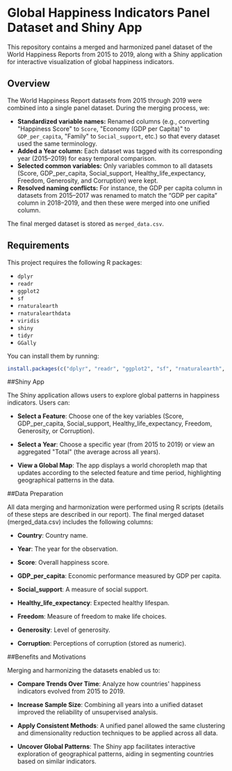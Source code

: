 # Global Happiness Indicators Panel Dataset and Shiny App

This repository contains a merged and harmonized panel dataset of the World Happiness Reports from 2015 to 2019, along with a Shiny application for interactive visualization of global happiness indicators.

## Overview

The World Happiness Report datasets from 2015 through 2019 were combined into a single panel dataset. During the merging process, we:
- **Standardized variable names:** Renamed columns (e.g., converting "Happiness Score" to `Score`, "Economy (GDP per Capita)" to `GDP_per_capita`, "Family" to `Social_support`, etc.) so that every dataset used the same terminology.
- **Added a Year column:** Each dataset was tagged with its corresponding year (2015–2019) for easy temporal comparison.
- **Selected common variables:** Only variables common to all datasets (Score, GDP_per_capita, Social_support, Healthy_life_expectancy, Freedom, Generosity, and Corruption) were kept.
- **Resolved naming conflicts:** For instance, the GDP per capita column in datasets from 2015–2017 was renamed to match the “GDP per capita” column in 2018–2019, and then these were merged into one unified column.

The final merged dataset is stored as `merged_data.csv`.

## Requirements

This project requires the following R packages:
- `dplyr`
- `readr`
- `ggplot2`
- `sf`
- `rnaturalearth`
- `rnaturalearthdata`
- `viridis`
- `shiny`
- `tidyr`
- `GGally`

You can install them by running:

```r
install.packages(c("dplyr", "readr", "ggplot2", "sf", "rnaturalearth", "rnaturalearthdata", "viridis", "shiny", "tidyr", "GGally"))
```

##Shiny App

The Shiny application allows users to explore global patterns in happiness indicators. Users can:

- **Select a Feature**: Choose one of the key variables (Score, GDP_per_capita, Social_support, Healthy_life_expectancy, Freedom, Generosity, or Corruption). 

- **Select a Year**: Choose a specific year (from 2015 to 2019) or view an aggregated "Total" (the average across all years). 

- **View a Global Map**: The app displays a world choropleth map that updates according to the selected feature and time period, highlighting geographical patterns in the data. 

##Data Preparation

All data merging and harmonization were performed using R scripts (details of these steps are described in our report). The final merged dataset (merged_data.csv) includes the following columns:

 
- **Country**: Country name. 

 
- **Year**: The year for the observation. 

 
- **Score**: Overall happiness score. 

 
- **GDP_per_capita**: Economic performance measured by GDP per capita. 

 
- **Social_support**: A measure of social support. 


- **Healthy_life_expectancy**: Expected healthy lifespan. 


- **Freedom**: Measure of freedom to make life choices. 


- **Generosity**: Level of generosity. 


- **Corruption**: Perceptions of corruption (stored as numeric). 

##Benefits and Motivations

Merging and harmonizing the datasets enabled us to:

- **Compare Trends Over Time**: Analyze how countries' happiness indicators evolved from 2015 to 2019. 

- **Increase Sample Size**: Combining all years into a unified dataset improved the reliability of unsupervised analysis. 

- **Apply Consistent Methods**: A unified panel allowed the same clustering and dimensionality reduction techniques to be applied across all data. 

- **Uncover Global Patterns**: The Shiny app facilitates interactive exploration of geographical patterns, aiding in segmenting countries based on similar indicators. 
